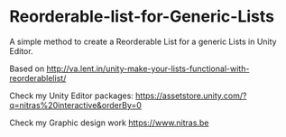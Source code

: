 # Reorderable-list-for-Generic-Lists
A simple method to create a Reorderable List for a generic Lists in Unity Editor.

Based on http://va.lent.in/unity-make-your-lists-functional-with-reorderablelist/

Check my Unity Editor packages:
https://assetstore.unity.com/?q=nitras%20interactive&orderBy=0

Check my Graphic design work
https://www.nitras.be

